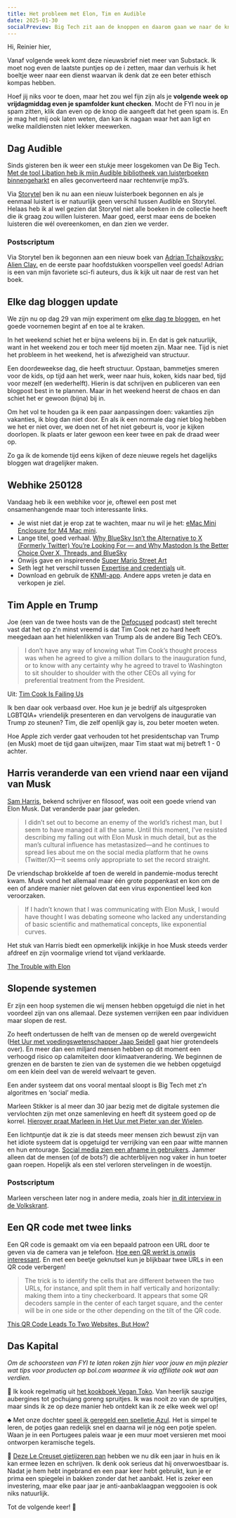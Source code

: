 ```yaml
---
title: Het probleem met Elon, Tim en Audible
date: 2025-01-30
socialPreview: Big Tech zit aan de knoppen en daarom gaan we naar de knoppen. 
---
```


Hi, Reinier hier,

Vanaf volgende week komt deze nieuwsbrief niet meer van Substack. Ik moet nog even de laatste puntjes op de i zetten, maar dan verhuis ik het boeltje weer naar een dienst waarvan ik denk dat ze een beter ethisch kompas hebben.

Hoef jij niks voor te doen, maar het zou wel fijn zijn als je **volgende week op vrijdagmiddag even je spamfolder kunt checken**. Mocht de FYI nou in je spam zitten, klik dan even op de knop die aangeeft dat het geen spam is. En je mag het mij ook laten weten, dan kan ik nagaan waar het aan ligt en welke maildiensten niet lekker meewerken.

## Dag Audible

Sinds gisteren ben ik weer een stukje meer losgekomen van De Big Tech. [Met de tool Libation heb ik mijn Audible bibliotheek van luisterboeken binnengeharkt](https://github.com/rmcrackan/Libation) en alles geconverteerd naar rechtenvrije mp3’s.

Via [Storytel](https://www.storytel.com/nl) ben ik nu aan een nieuw luisterboek begonnen en als je eenmaal luistert is er natuurlijk geen verschil tussen Audible en Storytel. Helaas heb ik al wel gezien dat Storytel niet alle boeken in de collectie heeft die ik graag zou willen luisteren. Maar goed, eerst maar eens de boeken luisteren die wél overeenkomen, en dan zien we verder.

### Postscriptum

Via Storytel ben ik begonnen aan een nieuw boek van [Adrian Tchaikovsky: Alien Clay.](https://app.thestorygraph.com/books/361f058d-5fe3-43da-9beb-16688e46cb6b) en de eerste paar hoofdstukken voorspellen veel goeds! Adrian is een van mijn favoriete sci-fi auteurs, dus ik kijk uit naar de rest van het boek.

## Elke dag bloggen update

We zijn nu op dag 29 van mijn experiment om [elke dag te bloggen](https://reinier.fyi/blog/algemeen/250101-365/), en het goede voornemen begint af en toe al te kraken. 

In het weekend schiet het er bijna weleens bij in. En dat is gek natuurlijk, want in het weekend zou er toch meer tijd moeten zijn. Maar nee. Tijd is niet het probleem in het weekend, het is afwezigheid van structuur.

Een doordeweekse dag, die heeft structuur. Opstaan, bammetjes smeren voor de kids, op tijd aan het werk, weer naar huis, koken, kids naar bed, tijd voor mezelf (en wederhelft). Hierin is dat schrijven en publiceren van een blogpost best in te plannen. Maar in het weekend heerst de chaos en dan schiet het er gewoon (bijna) bij in.

Om het vol te houden ga ik een paar aanpassingen doen: vakanties zijn vakanties, ik blog dan niet door. En als ik een normale dag niet blog hebben we het er niet over, we doen net of het niet gebeurt is, voor je kijken doorlopen. Ik plaats er later gewoon een keer twee en pak de draad weer op. 

Zo ga ik de komende tijd eens kijken of deze nieuwe regels het dagelijks bloggen wat dragelijker maken.

## Webhike 250128

Vandaag heb ik een webhike voor je, oftewel een post met onsamenhangende maar toch interessante links.

- Je wist niet dat je erop zat te wachten, maar nu wil je het: [eMac Mini Enclosure for M4 Mac mini](https://makerworld.com/en/models/1037452#profileId-1021586). 
- Lange titel, goed verhaal. [Why BlueSky Isn’t the Alternative to X (Formerly Twitter) You’re Looking For — and Why Mastodon Is the Better Choice Over X, Threads, and BlueSky](https://aidanraymond.medium.com/why-bluesky-isnt-the-alternative-to-x-formerly-twitter-you-re-looking-for-and-why-mastodon-is-46c8901f2748)
- Onwijs gave en inspirerende [Super Mario Street Art](https://streetartutopia.com/2025/01/26/powering-up-photo-journey-through-the-world-of-super-mario-themed-street-art/)
- Seth legt het verschil tussen [Expertise and credentials](https://seths.blog/2025/01/expertise-and-credentials/) uit.
- Download en gebruik de [KNMI-app](https://www.knmi.nl/kennis-en-datacentrum/uitleg/knmi-app). Andere apps vreten je data en verkopen je ziel.

## Tim Apple en Trump

Joe (een van de twee hosts van de the [Defocused](http://defocused.co/) podcast) stelt terecht vast dat het op z’n minst vreemd is dat Tim Cook net zo hard heeft meegedaan aan het hielenlikken van Trump als de andere Big Tech CEO’s.

> I don’t have any way of knowing what Tim Cook’s thought process was when he agreed to give a million dollars to the inauguration fund, or to know with any certainty why he agreed to travel to Washington to sit shoulder to shoulder with the other CEOs all vying for preferential treatment from the President.

Uit: [Tim Cook Is Failing Us](https://joe-steel.com/2025-01-25-Tim-Cook-Is-Failing-Us.html)

Ik ben daar ook verbaasd over. Hoe kun je je bedrijf als uitgesproken LGBTQIA+ vriendelijk presenteren en dan vervolgens de inauguratie van Trump zo steunen? Tim, die zelf openlijk gay is, zou beter moeten weten.

Hoe Apple zich verder gaat verhouden tot het presidentschap van Trump (en Musk) moet de tijd gaan uitwijzen, maar Tim staat wat mij betreft 1 - 0 achter.

## Harris veranderde van een vriend naar een vijand van Musk

[Sam Harris](https://nl.wikipedia.org/wiki/Sam_Harris_(schrijver)), bekend schrijver en filosoof, was ooit een goede vriend van Elon Musk. Dat veranderde paar jaar geleden.

> I didn’t set out to become an enemy of the world’s richest man, but I seem to have managed it all the same. Until this moment, I’ve resisted describing my falling out with Elon Musk in much detail, but as the man’s cultural influence has metastasized—and he continues to spread lies about me on the social media platform that he owns (Twitter/X)—it seems only appropriate to set the record straight.

De vriendschap brokkelde af toen de wereld in pandemie-modus terecht kwam. Musk vond het allemaal maar één grote poppenkast en kon om de een of andere manier niet geloven dat een virus exponentieel leed kon veroorzaken.

> If I hadn’t known that I was communicating with Elon Musk, I would have thought I was debating someone who lacked any understanding of basic scientific and mathematical concepts, like exponential curves.

Het stuk van Harris biedt een opmerkelijk inkijkje in hoe Musk steeds verder afdreef en zijn voormalige vriend tot vijand verklaarde.

[The Trouble with Elon](https://substack.com/home/post/p-154870781)

## Slopende systemen

Er zijn een hoop systemen die wij mensen hebben opgetuigd die niet in het voordeel zijn van ons allemaal. Deze systemen verrijken een paar individuen maar slopen de rest.

Zo heeft ondertussen de helft van de mensen op de wereld overgewicht ([Het Uur met voedingswetenschapper Jaap Seidell](https://www.nrc.nl/nieuws/2025/01/17/voedingswetenschapper-jaap-seidell-over-de-gezondheid-van-nederland-en-hoe-deze-beter-kan-a4879906?t=1737791764) gaat hier grotendeels over). En meer dan een miljard mensen hebben op dit moment een verhoogd risico op calamiteiten door klimaatverandering. We beginnen de grenzen en de barsten te zien van de systemen die we hebben opgetuigd om een klein deel van de wereld welvaart te geven.

Een ander systeem dat ons vooral mentaal sloopt is Big Tech met z’n algoritmes en ‘social’ media.

Marleen Stikker is al meer dan 30 jaar bezig met de digitale systemen die vervlochten zijn met onze samenleving en heeft dit systeem goed op de korrel. [Hierover praat Marleen in Het Uur met Pieter van der Wielen](https://www.nrc.nl/nieuws/2025/01/24/internetpionier-marleen-stikker-over-de-gevaren-van-big-tech-a4880776?t=1737796009).

Een lichtpuntje dat ik zie is dat steeds meer mensen zich bewust zijn van het idiote systeem dat is opgetuigd ter verrijking van een paar witte mannen en hun entourage. [Social media zien een afname in gebruikers](https://nos.nl/artikel/2553163-x-verliest-bijna-half-miljoen-gebruikers-maar-gebruik-wordt-intensiever). Jammer alleen dat de mensen (of de bots?) die achterblijven nog vaker in hun toeter gaan roepen. Hopelijk als een stel verloren stervelingen in de woestijn.

### Postscriptum

Marleen verscheen later nog in andere media, zoals hier [in dit interview in de Volkskrant](https://www.volkskrant.nl/tech/is-het-nu-dan-echt-tijd-om-afscheid-te-nemen-van-insta-en-x-over-vijf-jaar-is-big-tech-niet-meer-dominant-voorspelt-marleen-stikker~b84f5bbe/).

## Een QR code met twee links

Een QR code is gemaakt om via een bepaald patroon een URL door te geven via de camera van je telefoon. [Hoe een QR werkt is onwijs interessant](https://www.youtube.com/watch?v=w5ebcowAJD8). En met een beetje geknutsel kun je blijkbaar twee URLs in een QR code verbergen!

> The trick is to identify the cells that are different between the two URLs, for instance, and split them in half vertically and horizontally: making them into a tiny checkerboard. It appears that some QR decoders sample in the center of each target square, and the center will be in one side or the other depending on the tilt of the QR code.

 [This QR Code Leads To Two Websites, But How?](https://hackaday.com/2025/01/23/this-qr-code-leads-to-two-websites-but-how/)

## Das Kapital

_Om de schoorsteen van FYI te laten roken zijn hier voor jouw en mijn plezier wat tips voor producten op bol.com waarmee ik via affiliate ook wat aan verdien._

🍜 Ik kook regelmatig uit [het kookboek Vegan Toko](https://partner.bol.com/click/click?p=2&t=url&s=1066120&f=TXL&url=https%3A%2F%2Fwww.bol.com%2Fnl%2Fnl%2Fp%2Fvegan-toko%2F9300000142913477%2F&name=Vegan%20Toko%2C%20Milou%20van%20der%20Will). Van heerlijk sauzige aubergines tot gochujang goreng spruitjes. Ik was nooit zo van de spruitjes, maar sinds ik ze op deze manier heb ontdekt kan ik ze elke week wel op!

♣️ Met onze dochter [speel ik geregeld een spelletje Azul](https://partner.bol.com/click/click?p=2&t=url&s=1066120&f=TXL&url=https%3A%2F%2Fwww.bol.com%2Fnl%2Fnl%2Fp%2Fazul-bordspel%2F9200000086976904%2F&name=Next%20Move%20Games%20-%20Azul%20-%20Bordspel%20-%20Basisspel%20...). Het is simpel te leren, de potjes gaan redelijk snel en daarna wil je nóg een potje spelen. Waan je in een Portugees paleis waar je een muur moet versieren met mooi ontworpen keramische tegels.

🍳 [Deze Le Creuset gietijzeren pan](https://partner.bol.com/click/click?p=2&t=url&s=1066120&f=TXL&url=https%3A%2F%2Fwww.bol.com%2Fnl%2Fnl%2Fp%2Fle-creuset-gietijzeren-ronde-skillet-26cm-coastal-blue%2F9300000220035766%2F&name=Le%20Creuset%20-%20Gietijzeren%20-%20Ronde%20Skillet%2026cm%20...) hebben we nu dik een jaar in huis en ik kan ermee lezen en schrijven. Ik denk ook serieus dat hij onverwoestbaar is. Nadat je hem hebt ingebrand en een paar keer hebt gebruikt, kun je er prima een spiegelei in bakken zonder dat het aanbakt. Het is zeker een investering, maar elke paar jaar je anti-aanbaklaagpan weggooien is ook niks natuurlijk. 

Tot de volgende keer! 👋
